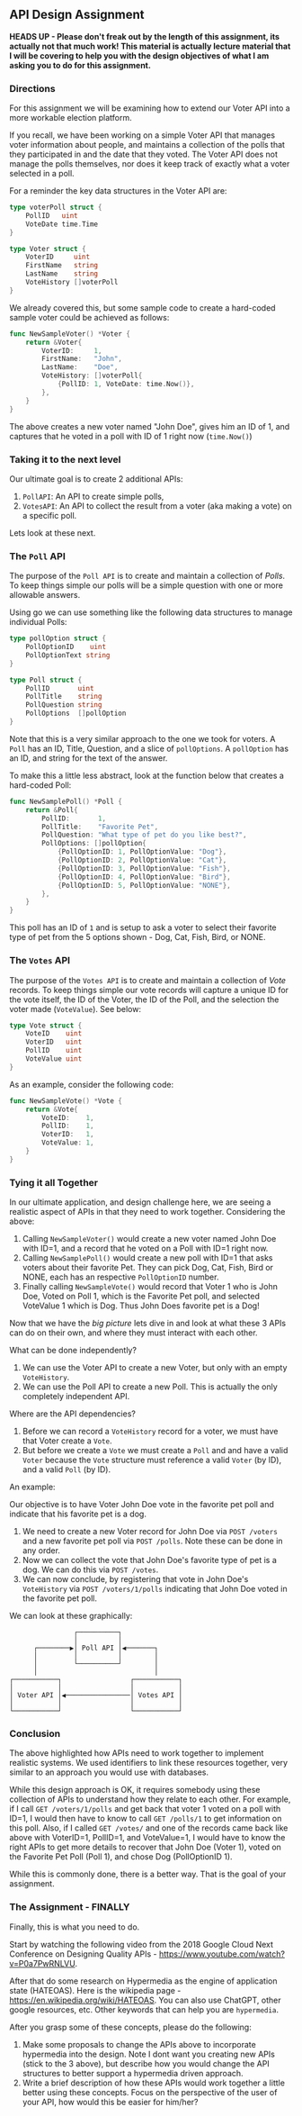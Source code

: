 ## API Design Assignment

**HEADS UP - Please don't freak out by the length of this assignment, its actually not that much work!  This material is actually lecture material that I will be covering to help you with the design objectives of what I am asking you to do for this assignment.**

### Directions
For this assignment we will be examining how to extend our Voter API into a more workable election platform.

If you recall, we have been working on a simple Voter API that manages voter information about people, and maintains a collection of the polls that they participated in and the date that they voted.  The Voter API does not manage the polls themselves, nor does it keep track of exactly what a voter selected in a poll.

For a reminder the key data structures in the Voter API are:

```go
type voterPoll struct {
	PollID   uint
	VoteDate time.Time
}

type Voter struct {
	VoterID     uint
	FirstName   string
	LastName    string
	VoteHistory []voterPoll
}
```

We already covered this, but some sample code to create a hard-coded sample voter could be achieved as follows:

```go
func NewSampleVoter() *Voter {
	return &Voter{
		VoterID:     1,
		FirstName:   "John",
		LastName:    "Doe",
		VoteHistory: []voterPoll{
			{PollID: 1, VoteDate: time.Now()},
		},
	}
}
```

The above creates a new voter named "John Doe", gives him an ID of 1, and captures that he voted in a poll with ID of 1 right now (`time.Now()`)

### Taking it to the next level

Our ultimate goal is to create 2 additional APIs:

1. `PollAPI`: An API to create simple polls,
2. `VotesAPI`: An API to collect the result from a voter (aka making a vote) on a specific poll.  

Lets look at these next.

### The `Poll` API

The purpose of the `Poll API` is to create and maintain a collection of _Polls_.  To keep things simple our polls will be a simple question with one or more allowable answers.

Using go we can use something like the following data structures to manage individual Polls:

```go
type pollOption struct {
	PollOptionID    uint
	PollOptionText string
}

type Poll struct {
	PollID       uint
	PollTitle    string
	PollQuestion string
	PollOptions  []pollOption
}
```

Note that this is a very similar approach to the one we took for voters.  A `Poll` has an ID, Title, Question, and a slice of `pollOptions`.
A `pollOption` has an ID, and string for the text of the answer.

To make this a little less abstract, look at the function below that creates a hard-coded Poll:

```go
func NewSamplePoll() *Poll {
	return &Poll{
		PollID:       1,
		PollTitle:    "Favorite Pet",
		PollQuestion: "What type of pet do you like best?",
		PollOptions: []pollOption{
			{PollOptionID: 1, PollOptionValue: "Dog"},
			{PollOptionID: 2, PollOptionValue: "Cat"},
			{PollOptionID: 3, PollOptionValue: "Fish"},
			{PollOptionID: 4, PollOptionValue: "Bird"},
			{PollOptionID: 5, PollOptionValue: "NONE"},
		},
	}
}
```

This poll has an ID of `1` and is setup to ask a voter to select their favorite type of pet from the 5 options shown - Dog, Cat, Fish, Bird, or NONE.

### The `Votes` API

The purpose of the `Votes API` is to create and maintain a collection of _Vote_ records.  To keep things simple our vote records will capture a unique ID for the vote itself, the ID of the Voter, the ID of the Poll, and the selection the voter made (`VoteValue`).  See below:

```go
type Vote struct {
	VoteID    uint
	VoterID   uint
	PollID    uint
	VoteValue uint
}
```

As an example, consider the following code:

```go
func NewSampleVote() *Vote {
	return &Vote{
		VoteID:    1,
		PollID:    1,
		VoterID:   1,
		VoteValue: 1,
	}
}
```

### Tying it all Together

In our ultimate application, and design challenge here, we are seeing a realistic aspect of APIs in that they need to work together.  Considering the above:

1. Calling `NewSampleVoter()` would create a new voter named John Doe with ID=1, and a record that he voted on a Poll with ID=1 right now.
2. Calling `NewSamplePoll()` would create a new poll with ID=1 that asks voters about their favorite Pet.  They can pick Dog, Cat, Fish, Bird or NONE, each has an respective `PollOptionID` number.
3. Finally calling `NewSampleVote()` would record that Voter 1 who is John Doe, Voted on Poll 1, which is the Favorite Pet poll, and selected VoteValue 1  which is Dog.  Thus John Does favorite pet is a Dog!

Now that we have the _big picture_ lets dive in and look at what these 3 APIs can do on their own, and where they must interact with each other.

What can be done independently?
1. We can use the Voter API to create a new Voter, but only with an empty `VoteHistory`.
2. We can use the Poll API to create a new Poll.  This is actually the only completely independent API.

Where are the API dependencies?
1. Before we can record a `VoteHistory` record for a voter, we must have that Voter create a `Vote`.
2. But before we create a `Vote` we must create a `Poll` and and have a valid `Voter` because the `Vote` structure must reference a valid `Voter` (by ID), and a valid `Poll` (by ID).

An example:

Our objective is to have Voter John Doe vote in the favorite pet poll and indicate that his favorite pet is a dog.

1. We need to create a new Voter record for John Doe via `POST /voters` and a new favorite pet poll via `POST /polls`.  Note these can be done in any order.
2. Now we can collect the vote that John Doe's favorite type of pet is a dog.  We can do this via `POST /votes`.
3. We can now conclude, by registering that vote in John Doe's `VoteHistory` via `POST /voters/1/polls` indicating that John Doe voted in the favorite pet poll.

We can look at these graphically:

```
                ┌──────────┐               
                │          │               
      ┌────────▶│ Poll API │◀───────┐      
      │         │          │        │      
      │         └──────────┘        │      
      │                             │      
┌───────────┐                 ┌───────────┐
│           │                 │           │
│ Voter API │◀────────────────│ Votes API │
│           │                 │           │
└───────────┘                 └───────────┘
```

### Conclusion

The above highlighted how APIs need to work together to implement realistic systems.  We used identifiers to link these resources together, very similar to an approach you would use with databases. 

While this design approach is OK, it requires somebody using these collection of APIs to understand how they relate to each other.  For example, if I call `GET /voters/1/polls` and get back that voter 1 voted on a poll with ID=1, I would then have to know to call `GET /polls/1` to get information on this poll.  Also, if I called `GET /votes/` and one of the records came back like above with VoterID=1, PollID=1, and VoteValue=1, I would have to know the right APIs to get more details to recover that John Doe (Voter 1), voted on the Favorite Pet Poll (Poll 1), and chose Dog (PollOptionID 1).

While this is commonly done, there is a better way.  That is the goal of your assignment.

### The Assignment - FINALLY

Finally, this is what you need to do.

Start by watching the following video from the 2018 Google Cloud Next Conference on Designing Quality APIs - https://www.youtube.com/watch?v=P0a7PwRNLVU.

After that do some research on Hypermedia as the engine of application state (HATEOAS).  Here is the wikipedia page - https://en.wikipedia.org/wiki/HATEOAS.  You can also use ChatGPT, other google resources, etc.  Other keywords that can help you are `hypermedia`.

After you grasp some of these concepts, please do the following:

1. Make some proposals to change the APIs above to incorporate hypermedia into the design.  Note I dont want you creating new APIs (stick to the 3 above), but describe how you would change the API structures to better support a hypermedia driven approach.
2. Write a brief description of how these APIs would work together a little better using these concepts. Focus on the perspective of the user of your API, how would this be easier for him/her?





